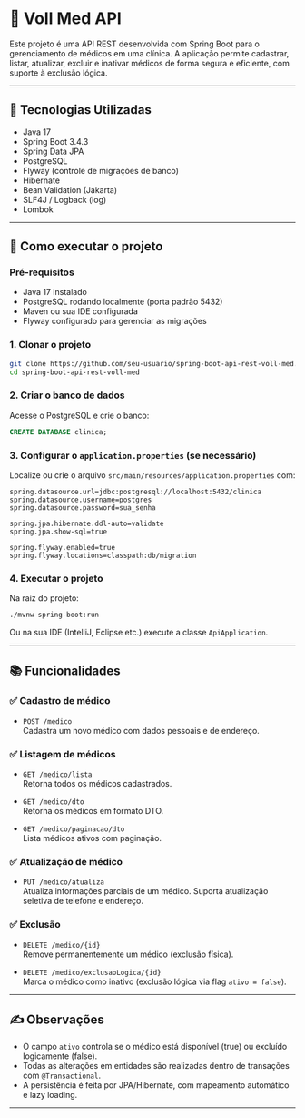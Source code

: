 # 🏥 Voll Med API

Este projeto é uma API REST desenvolvida com Spring Boot para o gerenciamento de médicos em uma clínica. A aplicação permite cadastrar, listar, atualizar, excluir e inativar médicos de forma segura e eficiente, com suporte à exclusão lógica.

---

## 📌 Tecnologias Utilizadas

- Java 17
- Spring Boot 3.4.3
- Spring Data JPA
- PostgreSQL
- Flyway (controle de migrações de banco)
- Hibernate
- Bean Validation (Jakarta)
- SLF4J / Logback (log)
- Lombok

---

## 🚀 Como executar o projeto

### Pré-requisitos

- Java 17 instalado
- PostgreSQL rodando localmente (porta padrão 5432)
- Maven ou sua IDE configurada
- Flyway configurado para gerenciar as migrações

### 1. Clonar o projeto

```bash
git clone https://github.com/seu-usuario/spring-boot-api-rest-voll-med.git
cd spring-boot-api-rest-voll-med
```

### 2. Criar o banco de dados

Acesse o PostgreSQL e crie o banco:

```sql
CREATE DATABASE clinica;
```

### 3. Configurar o `application.properties` (se necessário)

Localize ou crie o arquivo `src/main/resources/application.properties` com:

```properties
spring.datasource.url=jdbc:postgresql://localhost:5432/clinica
spring.datasource.username=postgres
spring.datasource.password=sua_senha

spring.jpa.hibernate.ddl-auto=validate
spring.jpa.show-sql=true

spring.flyway.enabled=true
spring.flyway.locations=classpath:db/migration
```

### 4. Executar o projeto

Na raiz do projeto:

```bash
./mvnw spring-boot:run
```

Ou na sua IDE (IntelliJ, Eclipse etc.) execute a classe `ApiApplication`.

---

## 📚 Funcionalidades

### ✅ Cadastro de médico

- `POST /medico`  
Cadastra um novo médico com dados pessoais e de endereço.

### ✅ Listagem de médicos

- `GET /medico/lista`  
Retorna todos os médicos cadastrados.

- `GET /medico/dto`  
Retorna os médicos em formato DTO.

- `GET /medico/paginacao/dto`  
Lista médicos ativos com paginação.

### ✅ Atualização de médico

- `PUT /medico/atualiza`  
Atualiza informações parciais de um médico. Suporta atualização seletiva de telefone e endereço.

### ✅ Exclusão

- `DELETE /medico/{id}`  
Remove permanentemente um médico (exclusão física).

- `DELETE /medico/exclusaoLogica/{id}`  
Marca o médico como inativo (exclusão lógica via flag `ativo = false`).

---

## ✍️ Observações

- O campo `ativo` controla se o médico está disponível (true) ou excluído logicamente (false).
- Todas as alterações em entidades são realizadas dentro de transações com `@Transactional`.
- A persistência é feita por JPA/Hibernate, com mapeamento automático e lazy loading.

---